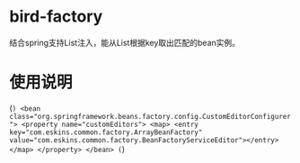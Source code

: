# bird-factory
结合spring支持List注入，能从List根据key取出匹配的bean实例。

# 使用说明
(```)
<bean class="org.springframework.beans.factory.config.CustomEditorConfigurer">
		<property name="customEditors">
			<map>
				<entry key="com.eskins.common.factory.ArrayBeanFactory" value="com.eskins.common.factory.BeanFactoryServiceEditor"></entry>
			</map>
		</property>
</bean>
(```)

